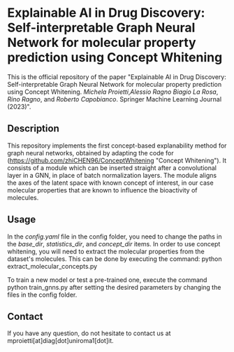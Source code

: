# Explainable AI in Drug Discovery: Self-interpretable Graph Neural Network for molecular property prediction using Concept Whitening

This is the official repository of the paper "Explainable AI in Drug Discovery: Self-interpretable Graph Neural Network for molecular property prediction using Concept Whitening. _Michela Proietti_,_Alessio Ragno_ _Biagio La Rosa_, _Rino Ragno_, and _Roberto Capobianco_. Springer Machine Learning Journal (2023)".

## Description
This repository implements the first concept-based explanability method for graph neural networks, obtained by adapting the code for (https://github.com/zhiCHEN96/ConceptWhitening "Concept Whitening").
It consists of a module which can be inserted straight after a convolutional layer in a GNN, in place of batch normalization layers. The module aligns the axes of the latent space with known concept of interest, in our case molecular properties that are known to influence the bioactivity of molecules.

## Usage
In the _config.yaml_ file in the config folder, you need to change the paths in the _base_dir_, _statistics_dir_, and _concept_dir_ items.
In order to use concept whitening, you will need to extract the molecular properties from the dataset's molecules.
This can be done by executing the command:
    python extract_molecular_concepts.py

To train a new model or test a pre-trained one, execute the command
    python train_gnns.py
after setting the desired parameters by changing the files in the config folder.

## Contact
If you have any question, do not hesitate to contact us at mproietti[at]diag[dot]uniroma1[dot]it.
